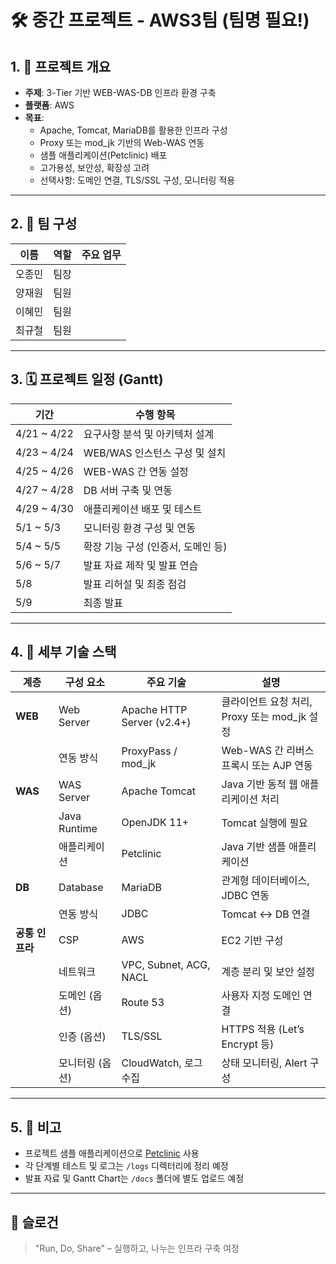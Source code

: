 # 🛠️ 중간 프로젝트 - AWS3팀 (팀명 필요!)

## 1. 🧭 프로젝트 개요

- **주제**: 3-Tier 기반 WEB-WAS-DB 인프라 환경 구축
- **플랫폼**: AWS
- **목표**:
  - Apache, Tomcat, MariaDB를 활용한 인프라 구성
  - Proxy 또는 mod_jk 기반의 Web-WAS 연동
  - 샘플 애플리케이션(Petclinic) 배포
  - 고가용성, 보안성, 확장성 고려
  - 선택사항: 도메인 연결, TLS/SSL 구성, 모니터링 적용

---

## 2. 👥 팀 구성

| 이름 | 역할 | 주요 업무 |
|------|------|-----------|
| 오종민 | 팀장 |
| 양재원 | 팀원 |
| 이혜민 | 팀원 |
| 최규철 | 팀원 |

---

## 3. 🗓️ 프로젝트 일정 (Gantt)

| 기간 | 수행 항목 |
|-----------|------|
| 4/21 ~ 4/22 | 요구사항 분석 및 아키텍처 설계|
| 4/23 ~ 4/24 | WEB/WAS 인스턴스 구성 및 설치 |
| 4/25 ~ 4/26 | WEB-WAS 간 연동 설정 |
| 4/27 ~ 4/28| DB 서버 구축 및 연동 |
| 4/29 ~ 4/30 | 애플리케이션 배포 및 테스트 |
| 5/1 ~ 5/3 | 모니터링 환경 구성 및 연동 |
| 5/4 ~ 5/5 | 확장 기능 구성 (인증서, 도메인 등) |
| 5/6 ~ 5/7 | 발표 자료 제작 및 발표 연습 |
| 5/8 | 발표 리허설 및 최종 점검 |
| 5/9 | 최종 발표 |

---

## 4. 🧰 세부 기술 스택

| 계층 | 구성 요소 | 주요 기술 | 설명 |
|------|-----------|------------|------|
| **WEB** | Web Server | Apache HTTP Server (v2.4+) | 클라이언트 요청 처리, Proxy 또는 mod_jk 설정 |
|  | 연동 방식 | ProxyPass / mod_jk | Web-WAS 간 리버스 프록시 또는 AJP 연동 |
| **WAS** | WAS Server | Apache Tomcat | Java 기반 동적 웹 애플리케이션 처리 |
|  | Java Runtime | OpenJDK 11+ | Tomcat 실행에 필요 |
|  | 애플리케이션 | Petclinic | Java 기반 샘플 애플리케이션 |
| **DB** | Database | MariaDB | 관계형 데이터베이스, JDBC 연동 |
|  | 연동 방식 | JDBC | Tomcat <-> DB 연결 |
| **공통 인프라** | CSP | AWS | EC2 기반 구성 |
|  | 네트워크 | VPC, Subnet, ACG, NACL | 계층 분리 및 보안 설정 |
|  | 도메인 (옵션) | Route 53 | 사용자 지정 도메인 연결 |
|  | 인증 (옵션) | TLS/SSL | HTTPS 적용 (Let’s Encrypt 등) |
|  | 모니터링 (옵션) | CloudWatch, 로그 수집 | 상태 모니터링, Alert 구성 |

---

## 5. 📌 비고

- 프로젝트 샘플 애플리케이션으로 [Petclinic](https://github.com/spring-projects/spring-petclinic) 사용
- 각 단계별 테스트 및 로그는 `/logs` 디렉터리에 정리 예정
- 발표 자료 및 Gantt Chart는 `/docs` 폴더에 별도 업로드 예정

---

## 🔗 슬로건

> "Run, Do, Share" – 실행하고, 나누는 인프라 구축 여정
